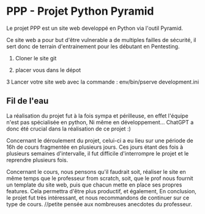 # PPP - Projet Python Pyramid

Le projet PPP est un site web developpé en Python via l'outil Pyramid.

Ce site web a pour but d'être vulnerable a de multiples failles de sécurité,
il sert donc de terrain d'entrainement pour les débutant en Pentesting.

1) Cloner le site git

2) placer vous dans le dépot

3  Lancer votre site web avec la commande :
		env/bin/pserve development.ini



## Fil de l'eau		  

La réalisation du projet fut à la fois sympa et périlleuse, en effet l'équipe n'est pas spécialisée en python,
Ni même en développement...
ChatGPT a donc été crucial dans la réalisation de ce projet :)

Concernant le déroulement du projet,
celui-ci a eu lieu sur une période de 16h de cours fragmentée en plusieurs jours.
Ces jours étant des fois à plusieurs semaines d'intervalle, il fut difficile d'interrompre le projet et le
reprendre plusieurs fois.

Concernant le cours, nous pensons qu'il faudrait soit,
réaliser le site en même temps que le professeur from scratch, 
soit, que le prof nous fournit un template du site web, puis que chacun mette en place ses propres features.
Cela permettra d'être plus productif, et également, 
En conclusion, le projet fut très intéressant, et nous recommandons de continuer sur ce type de cours.
//petite pensée aux nombreuses anecdotes du professeur. 
